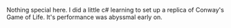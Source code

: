 Nothing special here. I did a little c# learning to set up a replica of Conway's Game of Life. It's performance was abyssmal early on.
